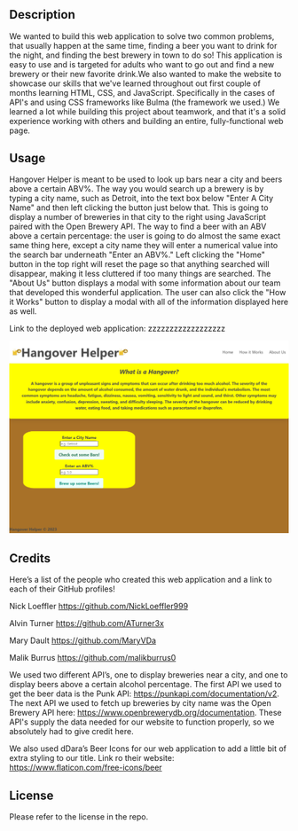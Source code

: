 # <Hangover-Helper>

## Description

We wanted to build this web application to solve two common problems, that usually happen at the same time, finding a beer you want to drink for the night, and finding the best brewery in town to do so! This application is easy to use and is targeted for adults who want to go out and find a new brewery or their new favorite drink.We also wanted to make the website to showcase our skills that we've learned throughout out first couple of months learning HTML, CSS, and JavaScript. Specifically in the cases of API's and using CSS frameworks like Bulma (the framework we used.) We learned a lot while building this project about teamwork, and that it's a solid experience working with others and building an entire, fully-functional web page.

## Usage

Hangover Helper is meant to be used to look up bars near a city and beers above a certain ABV%. The way you would search up a brewery is by typing a city name, such as Detroit, into the text box below "Enter A City Name" and then left clicking the button just below that. This is going to display a number of breweries in that city to the right using JavaScript paired with the Open Brewery API. The way to find a beer with an ABV above a certain percentage: the user is going to do almost the same exact same thing here, except a city name they will enter a numerical value into the search bar underneath "Enter an ABV%." Left clicking the "Home" button in the top right will reset the page so that anything searched will disappear, making it less cluttered if too many things are searched. The "About Us" button displays a modal with some information about our team that developed this wonderful application. The user can also click the "How it Works" button to display a modal with all of the information displayed here as well.

Link to the deployed web application: zzzzzzzzzzzzzzzzzz

![Hangover Helper Home Page](./images/hangover-helper-1.png)

## Credits

Here’s a list of the people who created this web application and a link to each of their GitHub profiles!

Nick Loeffler
https://github.com/NickLoeffler999

Alvin Turner
https://github.com/ATurner3x

Mary Dault
https://github.com/MaryVDa

Malik Burrus
https://github.com/malikburrus0

We used two different API’s, one to display breweries near a city, and one to display beers above a certain alcohol percentage. The first API we used to get the beer data is the Punk API: https://punkapi.com/documentation/v2. The next API we used to fetch up breweries by city name was the Open Brewery API here: https://www.openbrewerydb.org/documentation. These API's supply the data needed for our website to function properly, so we absolutely had to give credit here.

We also used dDara’s Beer Icons for our web application to add a little bit of extra styling to our title.
Link ro their website: https://www.flaticon.com/free-icons/beer

## License

Please refer to the license in the repo.
